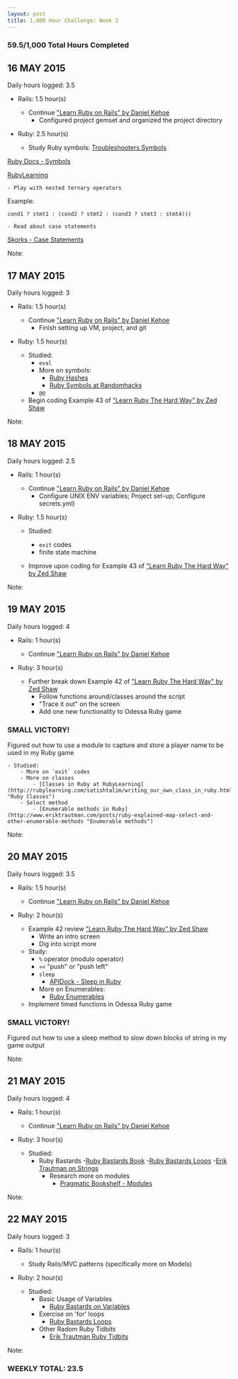 ```yaml
---
layout: post
title: 1,000 Hour Challenge: Week 2
---
```

### 59.5/1,000 Total Hours Completed

## 16 MAY 2015
Daily hours logged: 3.5

- Rails: 1.5 hour(s)
	- Continue ["Learn Ruby on Rails" by Daniel Kehoe](http://www.learn-rails.com "Learn Rails")
		- Configured project gemset and organized the project directory
	
- Ruby: 2.5 hour(s)
	- Study Ruby symbols:
[Troubleshooters Symbols](http://www.troubleshooters.com/codecorn/ruby/symbols.htm "Troubleshooters Symbols")

[Ruby Docs - Symbols](http://ruby-doc.org/core-2.2.0/Symbol.html "Ruby Docs - Symbols")

[RubyLearning](http://rubylearning.com/satishtalim/ruby_symbols.html "RubyLearning Symbols")

	- Play with nested ternary operators
Example: 

`cond1 ? stmt1 : (cond2 ? stmt2 : (cond3 ? stmt3 : stmt4)))`

	- Read about case statements
[Skorks - Case Statements](http://www.skorks.com/2009/08/how-a-ruby-case-statement-works-and-what-you-can-do-with-it/ "Skorks Case Statements")
	
Note: 

## 17 MAY 2015
Daily hours logged: 3

- Rails: 1.5 hour(s)
	- Continue ["Learn Ruby on Rails" by Daniel Kehoe](http://www.learn-rails.com "Learn Rails")
		- Finish setting up VM, project, and git
	
- Ruby: 1.5 hour(s)
	- Studied:
		- `eval`
		- More on symbols:
			- [Ruby Hashes](http://rubylearning.com/satishtalim/ruby_hashes.html "Ruby Hashes at RubyLearning")
			- [Ruby Symbols at Randomhacks](http://www.randomhacks.net/2007/01/20/13-ways-of-looking-at-a-ruby-symbol/ "Randomhacks.net Ruby Symbols")
		- `@@`
	- Begin coding Example 43 of ["Learn Ruby The Hard Way" by Zed Shaw](http://www.learnrubythehardway.org/book "LRTHW Book")
	
Note: 

## 18 MAY 2015
Daily hours logged: 2.5

- Rails: 1 hour(s)
	- Continue ["Learn Ruby on Rails" by Daniel Kehoe](http://www.learn-rails.com "Learn Rails")
		- Configure UNIX ENV variables; Project set-up; Configure secrets.yml)

- Ruby: 1.5 hour(s)
	- Studied:
		- `exit` codes
		- finite state machine
		
	- Improve upon coding for Example 43 of ["Learn Ruby The Hard Way" by Zed Shaw](http://www.learnrubythehardway.org/book "LRTHW Book")
	
Note:

## 19 MAY 2015
Daily hours logged: 4

- Rails: 1 hour(s)
	- Continue ["Learn Ruby on Rails" by Daniel Kehoe](http://www.learn-rails.com "Learn Rails")
	
	
- Ruby: 3 hour(s)
	- Further break down Example 42 of ["Learn Ruby The Hard Way" by Zed Shaw](http://www.learnrubythehardway.org/book "LRTHW Book")
		- Follow functions around/classes around the script
		- "Trace it out" on the screen
		- Add one new functionality to Odessa Ruby game
### SMALL VICTORY!
Figured out how to use a module to capture and store a player name to be used in my Ruby game

	- Studied:
		- More on `exit` codes
		- More on classes
			- [Classes in Ruby at RubyLearning](http://rubylearning.com/satishtalim/writing_our_own_class_in_ruby.html "Ruby Classes")
		- Select method
			- [Enumerable methods in Ruby](http://www.eriktrautman.com/posts/ruby-explained-map-select-and-other-enumerable-methods "Enumerable methods")
	
Note: 

## 20 MAY 2015
Daily hours logged: 3.5

- Rails: 1.5 hour(s)
	- Continue ["Learn Ruby on Rails" by Daniel Kehoe](http://www.learn-rails.com "Learn Rails")
	
- Ruby: 2 hour(s)
	- Example 42 review ["Learn Ruby The Hard Way" by Zed Shaw](http://www.learnrubythehardway.org/book "LRTHW Book")
		- Write an intro screen
		- Dig into script more
	- Study:
		- `%` operator (modulo operator)
		- `<<` "push" or "push left"
		- `sleep`
			- [APIDock - Sleep in Ruby](http://apidock.com/ruby/Kernel/sleep "APIDock Sleep")
		- More on Enumerables:
			- [Ruby Enumerables](http://www.eriktrautman.com/posts/ruby-explained-map-select-and-other-enumerable-methods "More on Ruby Enumerables")
	- Implement timed functions in Odessa Ruby game

### SMALL VICTORY!
Figured out how to use a sleep method to slow down blocks of string in my game output
	
Note: 

## 21 MAY 2015
Daily hours logged: 4

- Rails: 1 hour(s)
	- Continue ["Learn Ruby on Rails" by Daniel Kehoe](http://www.learn-rails.com "Learn Rails")

-   Ruby: 3 hour(s)
	- Studied:
		- Ruby Bastards
			-[Ruby Bastards Book](www.ruby.bastardsbook.com "Ruby Bastards Book in progress")
			-[Ruby Bastards Loops](http://ruby.bastardsbook.com/chapters/loops/ "Ruby Bastards on Loops")
			-[Erik Trautman on Strings](http://www.eriktrautman.com/posts/ruby-explained-strings "Erik Trautman on Strings")
			- Research more on modules
				- [Pragmatic Bookshelf - Modules](http://ruby-doc.com/docs/ProgrammingRuby/html/tut_modules.html "Pragmatic Programmers on Modules")
		
Note:

## 22 MAY 2015
Daily hours logged: 3

- Rails: 1 hour(s)
	- Study Rails/MVC patterns (specifically more on Models)
	
- Ruby: 2 hour(s)
	- Studied:
		- Basic Usage of Variables
			- [Ruby Bastards on Variables](http://ruby.bastardsbook.com/chapters/variables/ "Ruby Bastards on variables")
		- Exercise on 'for' loops
			- [Ruby Bastards Loops](http://ruby.bastardsbook.com/chapters/loops/ "Ruby Bastards for loops")
		- Other Radom Ruby Tidbits
			- [Erik Trautman Ruby Tidbits](http://www.eriktrautman.com/posts/ruby-explained-other-random-tidbits "Tidbits by Erik Trautman")
	
Note: 
### WEEKLY TOTAL: 23.5


